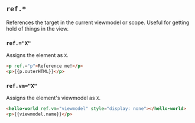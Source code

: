 ## `ref.*`

References the target in the current viewmodel or scope. Useful for getting hold
of things in the view.

### `ref.="X"`

Assigns the element as `X`.

```html
<p ref.="p">Reference me!</p>
<p>{{p.outerHTML}}</p>
```

<template doc-demo.>
<p ref.="p">Reference me!</p>
<p>{{p.outerHTML}}</p>
</template>

### `ref.vm="X"`

Assigns the element's viewmodel as `X`.

```html
<hello-world ref.vm="viewmodel" style="display: none"></hello-world>
<p>{{viewmodel.name}}</p>
```

<template doc-demo.>
<hello-world ref.vm="viewmodel" style="display: none"></hello-world>
<p>{{viewmodel.name}}</p>
</template>
